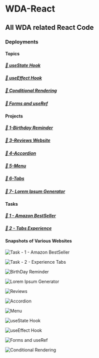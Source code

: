 # WDA-React

## All WDA related React Code

### Deployments

#### Topics

##### [🔗 useState Hook](https://wda-react-usestate-hook-mavenranks-projects.vercel.app/)
<!--from Vercel.App-->

##### [🔗 useEffect Hook](https://wda-react-useeffect-hook-mavenranks-projects.vercel.app/)
<!--from Vercel.App-->

##### [🔗 Conditional Rendering](https://wda-react-conditional-rendering.pages.dev/)
<!--from CloudFLare Pages-->

##### [🔗 Forms and useRef](https://wda-react-forms-useref-hook.pages.dev/)
<!--from Vercel.app-->

#### Projects

##### [🔗 1-Birthday Reminder](https://wda-react-project-1-birthday-reminder-mavenranks-projects.vercel.app/)
<!--from Vercel.app-->

##### [🔗 3-Reviews Website](https://wda-react-projects-3-reviews.pages.dev/)
<!--from CloudFlare Pages-->

##### [🔗 4-Accordion](https://wda-react-projects-4-accordion.pages.dev/)
<!--from CloudFlare Pages-->

##### [🔗 5-Menu](https://wda-react-projects-5-menu.pages.dev/)
<!--from CloudFlare Pages-->

##### [🔗 6-Tabs](./Task%20-%202%20-%20Tabs/thumbnail.png)

##### [🔗 7- Lorem Ipsum Generator](https://wda-react-projects-7-lorem-generator.pages.dev/)
#### Tasks

##### [🔗 1 - Amazon BestSeller](https://wda-react-task-1-amazon-bestseller.pages.dev/)
<!--from CloudFlare Pages-->

##### [🔗 2 - Tabs Experience](https://wda-react-task-2-tabs.pages.dev/)
<!--from CloudFlare Pages-->

#### Snapshots of Various Websites

![Task - 1 - Amazon BestSeller](./Task%20-%201%20-%20Amazon%20BestSeller/thumbnail.png)

![Task - 2 - Experience Tabs](./Task%20-%202%20-%20Tabs/thumbnail.png)

![BirthDay Reminder](./Projects/1-Birthday%20Reminder/implementation.png)

![Lorem Ipsum Generator](./Projects/7-Lorem%20Ipsum/thumbnail.png)

![Reviews](./Projects/3-Reviews/thumbnail.png)

![Accordion](./Projects/4-Accordion/thumbnail.png)

![Menu](./Projects/5-Menu/thumbnail.png)

![useState Hook](./React%20useState%20Hook/thumbnail.png)

![useEffect Hook](./React%20useEffect%20Hook/implementation.png)

![Forms and useRef](./Forms/thumbnail.png)

![Conditional Rendering](./Conditional%20Rendering/thumbnail.png)
